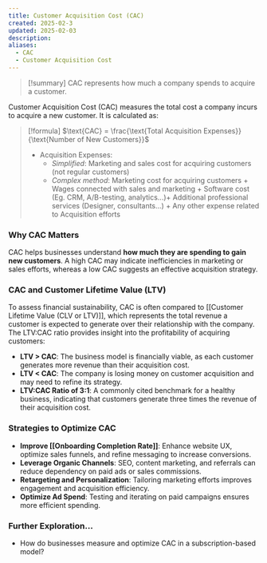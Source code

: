```yaml
---
title: Customer Acquisition Cost (CAC)
created: 2025-02-3
updated: 2025-02-03
description: 
aliases:
  - CAC
  - Customer Acquisition Cost
---
```

>[!summary]
> CAC represents how much a company spends to acquire a customer.

Customer Acquisition Cost (CAC) measures the total cost a company incurs to acquire a new customer. It is calculated as:

> [!formula] 
> $\text{CAC} = \frac{\text{Total Acquisition Expenses}}{\text{Number of New Customers}}$
> - Acquisition Expenses:
> 	- *Simplified*: Marketing and sales cost for acquiring customers (not regular customers)
> 	- *Complex method*: Marketing cost for acquiring customers + Wages connected with sales and marketing + Software cost (Eg. CRM, A/B-testing, analytics...)+ Additional professional services (Designer, consultants...) + Any other expense related to Acquisition efforts

### Why CAC Matters
CAC helps businesses understand **how much they are spending to gain new customers**. A high CAC may indicate inefficiencies in marketing or sales efforts, whereas a low CAC suggests an effective acquisition strategy.

### CAC and Customer Lifetime Value (LTV)
To assess financial sustainability, CAC is often compared to [[Customer Lifetime Value (CLV or LTV)]], which represents the total revenue a customer is expected to generate over their relationship with the company. The LTV:CAC ratio provides insight into the profitability of acquiring customers:

- **LTV > CAC**: The business model is financially viable, as each customer generates more revenue than their acquisition cost.
- **LTV < CAC**: The company is losing money on customer acquisition and may need to refine its strategy.
- **LTV:CAC Ratio of 3:1**: A commonly cited benchmark for a healthy business, indicating that customers generate three times the revenue of their acquisition cost.

### Strategies to Optimize CAC
- **Improve [[Onboarding Completion Rate]]**: Enhance website UX, optimize sales funnels, and refine messaging to increase conversions.
- **Leverage Organic Channels**: SEO, content marketing, and referrals can reduce dependency on paid ads or sales commissions.
- **Retargeting and Personalization**: Tailoring marketing efforts improves engagement and acquisition efficiency.
- **Optimize Ad Spend**: Testing and iterating on paid campaigns ensures more efficient spending.

### Further Exploration...
- How do businesses measure and optimize CAC in a subscription-based model?